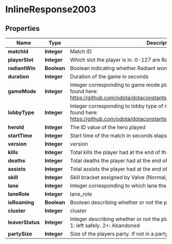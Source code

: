
# InlineResponse2003

## Properties
Name | Type | Description | Notes
------------ | ------------- | ------------- | -------------
**matchId** | **Integer** | Match ID |  [optional]
**playerSlot** | **Integer** | Which slot the player is in. 0-127 are Radiant, 128-255 are Dire |  [optional]
**radiantWin** | **Boolean** | Boolean indicating whether Radiant won the match |  [optional]
**duration** | **Integer** | Duration of the game in seconds |  [optional]
**gameMode** | **Integer** | Integer corresponding to game mode played. List of constants can be found here: https://github.com/odota/dotaconstants/blob/master/json/game_mode.json |  [optional]
**lobbyType** | **Integer** | Integer corresponding to lobby type of match. List of constants can be found here: https://github.com/odota/dotaconstants/blob/master/json/lobby_type.json |  [optional]
**heroId** | **Integer** | The ID value of the hero played |  [optional]
**startTime** | **Integer** | Start time of the match in seconds elapsed since 1970 |  [optional]
**version** | **Integer** | version |  [optional]
**kills** | **Integer** | Total kills the player had at the end of the match |  [optional]
**deaths** | **Integer** | Total deaths the player had at the end of the match |  [optional]
**assists** | **Integer** | Total assists the player had at the end of the match |  [optional]
**skill** | **Integer** | Skill bracket assigned by Valve (Normal, High, Very High) |  [optional]
**lane** | **Integer** | Integer corresponding to which lane the player laned in for the match |  [optional]
**laneRole** | **Integer** | lane_role |  [optional]
**isRoaming** | **Boolean** | Boolean describing whether or not the player roamed |  [optional]
**cluster** | **Integer** | cluster |  [optional]
**leaverStatus** | **Integer** | Integer describing whether or not the player left the game. 0: didn&#39;t leave. 1: left safely. 2+: Abandoned |  [optional]
**partySize** | **Integer** | Size of the players party. If not in a party, will return 1. |  [optional]



